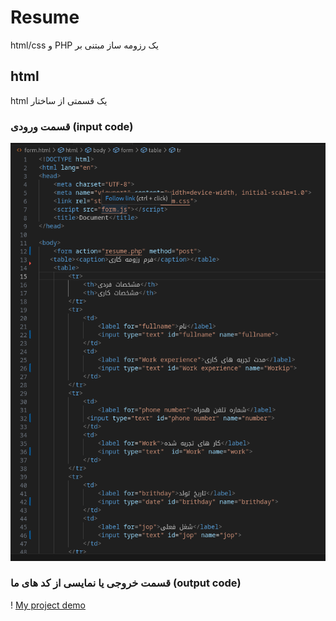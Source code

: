 # Resume
  html/css و PHP یک رزومه ساز مبتنی بر 
## html
html یک قسمتی از ساختار 
### قسمت ورودی (input code)
![My Project Demo](img1.png)

### قسمت خروجی یا نمایسی از کد های ما (output code)

! [My project demo](img2.png)